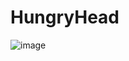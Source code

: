 # HungryHead

![image](https://github.com/PGS-Project-Group/HungryHead/assets/56722344/2006959a-2856-4eef-ad91-1935bcaca20b)
